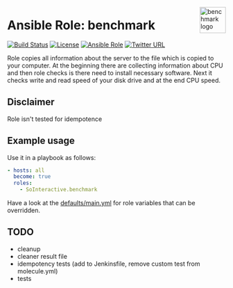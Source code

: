 <p><img src="https://i.stack.imgur.com/NCbzK.png" alt="benchmark logo" title="benchmark" align="right" height="60" /></p>

Ansible Role: benchmark
=======================

[![Build Status](https://ci.devops.sosoftware.pl/buildStatus/icon?job=SoInteractive/benchmark/master)](https://ci.devops.sosoftware.pl/blue/organizations/jenkins/SoInteractive%2Fbenchmark/activity) [![License](https://img.shields.io/badge/license-MIT%20License-brightgreen.svg)](https://opensource.org/licenses/MIT) [![Ansible Role](https://img.shields.io/ansible/role/18274.svg)](https://galaxy.ansible.com/SoInteractive/benchmark/) [![Twitter URL](https://img.shields.io/twitter/follow/sointeractive.svg?style=social&label=Follow%20%40SoInteractive)](https://twitter.com/sointeractive)

Role copies all information about the server to the file which is copied to your computer. At the beginning there are collecting information about CPU and then role checks is there need to install necessary software. Next it checks write and read speed of your disk drive and at the end CPU speed.

Disclaimer
----------

Role isn't tested for idempotence

Example usage
-------------

Use it in a playbook as follows:
```yaml
- hosts: all
  become: true
  roles:
    - SoInteractive.benchmark
```

Have a look at the [defaults/main.yml](defaults/main.yml) for role variables
that can be overridden.

TODO
----

- cleanup
- cleaner result file
- idempotency tests (add to Jenkinsfile, remove custom test from molecule.yml)
- tests
